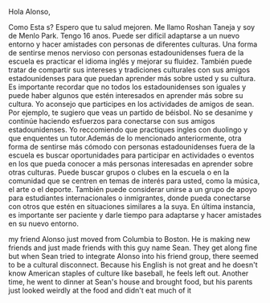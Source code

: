 Hola Alonso,

Como Esta s? Espero que tu salud mejoren. Me llamo Roshan Taneja y soy de Menlo Park. Tengo 16 anos. Puede ser difícil adaptarse a un nuevo entorno y hacer amistades con personas de diferentes culturas. Una forma de sentirse menos nervioso con personas estadounidenses fuera de la escuela es practicar el idioma inglés y mejorar su fluidez. También puede tratar de compartir sus intereses y tradiciones culturales con sus amigos estadounidenses para que puedan aprender más sobre usted y su cultura. Es importante recordar que no todos los estadounidenses son iguales y puede haber algunos que estén interesados en aprender más sobre su cultura. Yo aconsejo que participes en los actividades de amigos de sean. Por ejemplo, te sugiero que veas un partido de béisbol. No se desanime y continúe haciendo esfuerzos para conectarse con sus amigos estadounidenses. Yo reccomiendo que practiques ingles con duolingo y que enquentes un tutor.Además de lo mencionado anteriormente, otra forma de sentirse más cómodo con personas estadounidenses fuera de la escuela es buscar oportunidades para participar en actividades o eventos en los que pueda conocer a más personas interesadas en aprender sobre otras culturas. Puede buscar grupos o clubes en la escuela o en la comunidad que se centren en temas de interés para usted, como la música, el arte o el deporte. También puede considerar unirse a un grupo de apoyo para estudiantes internacionales o inmigrantes, donde pueda conectarse con otros que estén en situaciones similares a la suya. En última instancia, es importante ser paciente y darle tiempo para adaptarse y hacer amistades en su nuevo entorno.



my friend Alonso just moved from Columbia to Boston. He is making new friends and just made friends with this guy name Sean. They get along fine but when Sean tried to integrate Alonso into his friend group, there seemed to be a cultural disconnect. Because his English is not great and he doesn't know American staples of culture like baseball, he feels left out. Another time, he went to dinner at Sean's house and brought food, but his parents just looked weirdly at the food and didn't eat much of it




